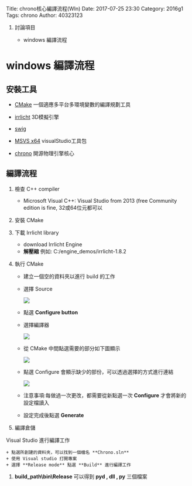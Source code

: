 Title: chrono核心編譯流程(WIn)
Date: 2017-07-25 23:30
Category: 2016g1
Tags: chrono
Author: 40323123

1. 討論項目
    
    * windows 編譯流程

<!-- PELICAN_END_SUMMARY -->

windows 編譯流程
===

安裝工具
---

- [CMake] 一個適應多平台多環境變數的編譯規劃工具

- [irrlicht] 3D模擬引擎

- [swig] 

- [MSVS x64]  visualStudio工具包

- [chrono] 開源物理引擎核心

編譯流程
---

1. 檢查 C++ compiler

    + Microsoft Visual C++: Visual Studio from 2013 (free Community edition is fine, 32或64位元都可以

1. 安裝 CMake

1. 下載 Irrlicht library 

    + download Irrlicht Engine
    + **解壓縮** 例如: C:/engine_demos/irrlicht-1.8.2
    
1. 執行 CMake

    + 建立一個空的資料夾以進行 build 的工作

    + 選擇 Source
    
        ![](https://github.com/coursemdetw/project_site_files/blob/gh-pages/files/pyquino/chronoBuild/windowsBuild/choosefile.JPG?raw=true)

    + 點選 **Configure button**
       
    + 選擇編譯器
    
        ![](https://github.com/coursemdetw/project_site_files/blob/gh-pages/files/pyquino/chronoBuild/windowsBuild/configureuse.JPG?raw=true)
        
    + 從 CMake 中間點選需要的部分如下圖顯示
    
        ![](https://github.com/coursemdetw/project_site_files/blob/gh-pages/files/pyquino/chronoBuild/windowsBuild/choosePython.JPG?raw=true)
        
    + 點選 Configure 會顯示缺少的部份，可以透過選擇的方式進行連結
    
        ![](https://github.com/coursemdetw/project_site_files/blob/gh-pages/files/pyquino/chronoBuild/windowsBuild/choosefileSetting.JPG?raw=true)
        
    + 注意事項:每做過一次更改，都需要從新點選一次 **Configure** 才會將新的設定檔讀入
    
    + 設定完成後點選 **Generate**
    
1. 編譯倉儲

Visual Studio 進行編譯工作

    + 點選所創建的資料夾，可以找到一個檔名 **Chrono.sln**
    + 使用 Visual studio 打開專案
    + 選擇 **Release mode** 點選 **Build** 進行編譯工作
    
1. **build_path\bin\Release** 可以得到 **pyd , dll , py** 三個檔案



[Cmake]: https://cmake.org/
[irrlicht]: http://irrlicht.sourceforge.net/
[swig]: http://www.swig.org/
[MSVS x64]: https://www.visualstudio.com/zh-hant/downloads/?rr=https%3A%2F%2Fwww.google.com.tw%2F
[chrono]: http://projectchrono.org/